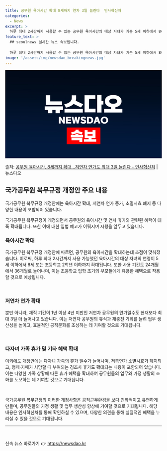 ```yaml
---
title: 공무원 육아시간 확대 8세까지 연차 3일 늘린다  인사혁신처
categories:
  - News
excerpt: >
  하루 최대 2시간까지 사용할 수 있는 공무원 육아시간의 대상 자녀가 기존 5세 이하에서 8세 또는 초등학교 …
feature_text: >
  ## seoulnews 실시간 뉴스 속보입니다.

  하루 최대 2시간까지 사용할 수 있는 공무원 육아시간의 대상 자녀가 기존 5세 이하에서 8세 또는 초등학교 …
image: '/assets/img/newsdao_breakingnews.jpg'
---
```


![뉴스다오 속보](/assets/img/newsdao_breakingnews.jpg)

<p>출처: <a href="https://newsdao.kr/3536" rel="dofollow">공무원 육아시간, 8세까지 확대…저연차 연가도 최대 3일 늘린다 - 인사혁신처</a> | 뉴스다오</p>

<h2 data-ke-size="size26">국가공무원 복무규정 개정안 주요 내용</h2>
국가공무원 복무규정 개정안에는 육아시간 확대, 저연차 연가 증가, 소멸시효 폐지 등 다양한 내용이 포함되어 있습니다.

<p data-ke-size="size16">국가공무원 복무규정이 개정되면서 공무원의 육아시간 및 연차 휴가와 관련된 혜택이 대폭 확대됩니다. 또한 이에 대한 입법 예고가 이뤄지며 시행을 앞두고 있습니다.</p>

<h3>육아시간 확대</h3>
국가공무원 복무규정 개정안에 따르면, 공무원의 육아시간을 확대하는데 초점이 맞춰졌습니다. 이로써, 하루 최대 2시간까지 사용 가능했던 육아시간의 대상 자녀의 연령이 5세 이하에서 8세 또는 초등학교 2학년 이하까지 확대됩니다. 또한 사용 기간도 24개월에서 36개월로 늘어나며, 이는 초등학교 입학 초기의 부모들에게 유용한 혜택으로 작용할 것으로 예상됩니다.
<p data-ke-size="size16">&nbsp;</p>

<h3>저연차 연가 확대</h3>
뿐만 아니라, 재직 기간이 1년 이상 4년 미만인 저연차 공무원의 연가일수도 현재보다 최대 3일 더 늘어나고 있습니다. 이는 저연차 공무원의 휴식과 재충전 기회를 늘려 업무 생산성을 높이고, 효율적인 공직문화를 조성하는 데 기여할 것으로 기대됩니다.
<p data-ke-size="size16">&nbsp;</p>

<h3>다자녀 가족 휴가 및 기타 혜택 확대</h3>
이외에도 개정안에는 다자녀 가족의 휴가 일수가 늘어나며, 저축연가 소멸시효가 폐지되고, 형제·자매가 사망할 때 부여되는 경조사 휴가도 확대되는 내용이 포함되어 있습니다. 이는 다양한 가족 상황에 따른 휴가 혜택을 확대하여 공무원들의 업무와 가정 생활의 조화를 도모하는 데 기여할 것으로 기대됩니다.
<p data-ke-size="size16">&nbsp;</p>

국가공무원 복무규정의 이러한 개정사항은 공직근무환경을 보다 친화적이고 유연하게 만들며, 공무원들의 가정 생활 및 업무 생산성 향상에 기여할 것으로 기대됩니다. 해당 내용은 인사혁신처를 통해 확인하실 수 있으며, 다양한 의견을 통해 실질적인 혜택을 누리실 수 있을 것으로 기대됩니다.

<hr>
<p data-ke-size="size16">&nbsp;</p> 

신속 뉴스 바로가기 👉 <a href="https://newsdao.kr" rel="dofollow">https://newsdao.kr</a>


